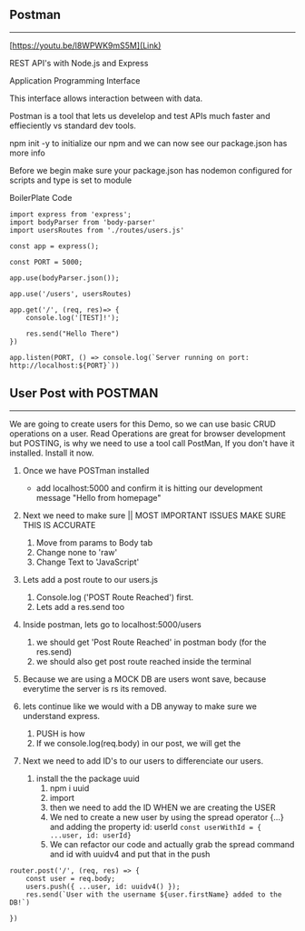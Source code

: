## Postman
---

[https://youtu.be/l8WPWK9mS5M](Link)


REST API's with Node.js and Express

Application Programming Interface

This interface allows interaction between with data.

Postman is a tool that lets us develelop and test APIs much faster and effieciently vs standard dev tools.

npm init -y to initialize our npm and we can now see our package.json has more info

Before we begin make sure your package.json has nodemon configured for scripts and type is set to module

BoilerPlate Code
```
import express from 'express';
import bodyParser from 'body-parser'
import usersRoutes from './routes/users.js'

const app = express();

const PORT = 5000;   

app.use(bodyParser.json());

app.use('/users', usersRoutes)

app.get('/', (req, res)=> {
    console.log('[TEST]!');

    res.send("Hello There")
})

app.listen(PORT, () => console.log(`Server running on port: http://localhost:${PORT}`))
```


## User Post with POSTMAN
---


We are going to create users for this Demo, so we can use basic CRUD operations on a user. Read Operations are great for browser development but POSTING, is why we need to use a tool call PostMan, If you don't have it installed. Install it now.


1. Once we have POSTman installed
   - add localhost:5000 and confirm it is hitting our development message "Hello from homepage"


2. Next we need to make sure  || MOST IMPORTANT ISSUES MAKE SURE THIS IS ACCURATE
   1. Move from params to Body tab
   2. Change none to 'raw'
   3. Change Text to 'JavaScript'


3. Lets add a post route to our users.js
   1.  Console.log ('POST Route Reached') first.
   2.  Lets add a res.send too

4. Inside postman, lets go to localhost:5000/users
   1. we should get 'Post Route Reached' in postman body (for the res.send)
   2. we should also get post route reached inside the terminal


5. Because we are using a MOCK DB are users wont save, because everytime the server is rs its removed.

6. lets continue like we would with a DB anyway to make sure we understand express.
   1. PUSH is how
   2. If we console.log(req.body) in our post, we will get the 


7. Next we need to add ID's to our users to differenciate our users.
   1. install the the package uuid
      1. npm i uuid
      2. import 
      3. then we need to add the ID WHEN we are creating the USER
      4. We ned to create a new user by using the spread operator {...} and adding the property id: userId
   ``const userWithId = { ...user, id: userId}``
      5. We can refactor our code and actually grab the spread command and id with uuidv4 and put that in the push
```
router.post('/', (req, res) => {
    const user = req.body;
    users.push({ ...user, id: uuidv4() });
    res.send(`User with the username ${user.firstName} added to the DB!`)

})
```


